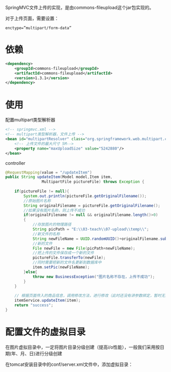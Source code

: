 <!-- ---
title: SpringMVC-上传图片
tgas: 
- SpringMVC-上传图片
categories: 
- SpringMVC
--- -->

SpringMVC文件上传的实现，是由commons-fileupload这个jar包实现的。

对于上传页面，需要设置：
```
enctype=”multipart/form-data”
```

# 依赖
```xml
<dependency>
	<groupId>commons-fileupload</groupId>
	<artifactId>commons-fileupload</artifactId>
	<version>1.3.1</version>
</dependency>
```

# 使用

配置multipart类型解析器
```xml
<!-- springmvc.xml -->
<!-- multipart类型解析器，文件上传 -->
<bean id="multipartResolver" class="org.springframework.web.multipart.commons.CommonsMultipartResolver">
	<!-- 上传文件的最大尺寸 5M-->
	<property name="maxUploadSize" value="5242880"/>
</bean>
```

controller
```java
@RequestMapping(value = "/updateItem")
public String updateItem(Model model,Item item,
				MultipartFile pictureFile) throws Exception {
		
	if(pictureFile != null){
		System.out.println(pictureFile.getOriginalFilename());
		//原始图片名称
		String originalFilename = pictureFile.getOriginalFilename();
		//如果没有图片名称，则上传不成功
		if(originalFilename != null && originalFilename.length()>0)
		{
			//存放图片的物理路径
			String picPath = "E:\\03-teach\\07-upload\\temp\\";
			//新文件的名称
			String newFileName = UUID.randomUUID()+originalFilename.substring(originalFilename.lastIndexOf("."));
			//新的文件
			File newFile = new File(picPath+newFileName);
			//把上传的文件保存成一个新的文件
			pictureFile.transferTo(newFile);
			//同时需要把新的文件名更新到数据库中
			item.setPic(newFileName);
		}else{
			throw new BusinessException("图片名称不存在，上传不成功");
		}
	}
		
	// 根据页面传入的商品信息，调用修改方法，进行修改（此时还没有讲参数绑定，暂时无法进行）
	itemService.updateItem(item);
	return "success";
}
```

# 配置文件的虚拟目录

在图片虚拟目录中，一定将图片目录分级创建（提高i/o性能），一般我们采用按日期(年、月、日)进行分级创建

在tomcat安装目录中的conf/server.xml文件中，添加虚拟目录：
<Context docBase="E:\03-teach\07-upload\temp" path="/pic" reloadable="false"/>
